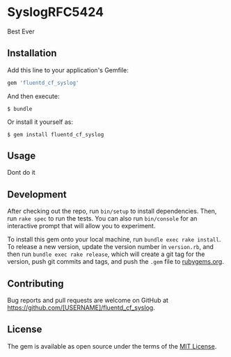 # SyslogRFC5424

Best Ever

## Installation

Add this line to your application's Gemfile:

```ruby
gem 'fluentd_cf_syslog'
```

And then execute:

    $ bundle

Or install it yourself as:

    $ gem install fluentd_cf_syslog

## Usage

Dont do it

## Development

After checking out the repo, run `bin/setup` to install dependencies. Then, run `rake spec` to run the tests. You can also run `bin/console` for an interactive prompt that will allow you to experiment.

To install this gem onto your local machine, run `bundle exec rake install`. To release a new version, update the version number in `version.rb`, and then run `bundle exec rake release`, which will create a git tag for the version, push git commits and tags, and push the `.gem` file to [rubygems.org](https://rubygems.org).

## Contributing

Bug reports and pull requests are welcome on GitHub at https://github.com/[USERNAME]/fluentd_cf_syslog.

## License

The gem is available as open source under the terms of the [MIT License](https://opensource.org/licenses/MIT).
